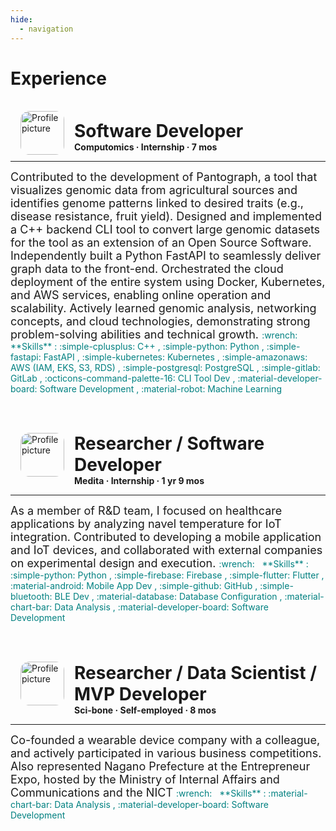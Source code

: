 ```yaml
---
hide:
  - navigation
---
```


# Experience
<br>

<!-- Computomics -->
<img src="../img/logo-computomics.jpg" alt="Profile picture" width="70rem" style="float: left; margin: 0rem 1rem; border-radius: 20%; overflow: hidden;"/>

<h1 style="margin: 0.9rem 0rem 0rem 5rem; font-weight: bold;">
    Software Developer
</h1>
<h4 style="margin: 0rem;">Computomics · Internship · 7 mos</h4>

---
<font size=4rem>
Contributed to the development of Pantograph, a tool that visualizes genomic data from agricultural sources and identifies genome patterns linked to desired traits (e.g., disease resistance, fruit yield). Designed and implemented a C++ backend CLI tool to convert large genomic datasets for the tool as an extension of an Open Source Software. Independently built a Python FastAPI to seamlessly deliver graph data to the front-end. Orchestrated the cloud deployment of the entire system using Docker, Kubernetes, and AWS services, enabling online operation and scalability. Actively learned genomic analysis, networking concepts, and cloud technologies, demonstrating strong problem-solving abilities and technical growth.
</font>

<span style="color: teal;">
:wrench: &nbsp; **Skills** :
 :simple-cplusplus:             C++ ,
 :simple-python:                Python ,
 :simple-fastapi:               FastAPI ,
 :simple-kubernetes:            Kubernetes ,
 :simple-amazonaws:             AWS (IAM, EKS, S3, RDS) ,
 :simple-postgresql:            PostgreSQL ,
 :simple-gitlab:                GitLab ,
 :octicons-command-palette-16:  CLI Tool Dev ,
 :material-developer-board:     Software Development ,
 :material-robot:               Machine Learning
</span>

<br><br>


<!-- Medita -->
<img src="../img/logo-medita.jpg" alt="Profile picture" width="70rem" style="float: left; margin: 0rem 1rem; border-radius: 20%; overflow: hidden;"/>

<h1 style="margin: 0.9rem 0rem 0rem 5rem; font-weight: bold;">
    Researcher / Software Developer
</h1>
<h4 style="margin: 0rem;">Medita · Internship · 1 yr 9 mos</h4>

---
<font size=4rem>
As a member of R&D team, I focused on healthcare applications by analyzing navel temperature for IoT integration. Contributed to developing a mobile application and IoT devices, and collaborated with external companies on experimental design and execution.
</font>

<span style="color: teal;">
:wrench: &nbsp; **Skills** :
 :simple-python:            Python ,
 :simple-firebase:          Firebase ,
 :simple-flutter:           Flutter ,
 :material-android:         Mobile App Dev ,
 :simple-github:            GitHub ,
 :simple-bluetooth:         BLE Dev ,
 :material-database:        Database Configuration ,
 :material-chart-bar:       Data Analysis ,
 :material-developer-board: Software Development
</span>

<br><br>


<!-- Sci-bone -->
<img src="../img/logo-sci-bone.jpg" alt="Profile picture" width="70rem" style="float: left; margin: 0rem 1rem; border-radius: 20%; overflow: hidden;"/>

<h1 style="margin: 0.9rem 0rem 0rem 5rem; font-weight: bold;">
    Researcher / Data Scientist / MVP Developer
</h1>
<h4 style="margin: 0rem;">Sci-bone · Self-employed · 8 mos</h4>

---
<font size=4rem>
Co-founded a wearable device company with a colleague, and actively participated in various business competitions. Also represented Nagano Prefecture at the Entrepreneur Expo, hosted by the Ministry of Internal Affairs and Communications and the NICT
</font>

<span style="color: teal;">
:wrench: &nbsp; **Skills** :
 :material-chart-bar:       Data Analysis ,
 :material-developer-board: Software Development
</span>

<br><br>
